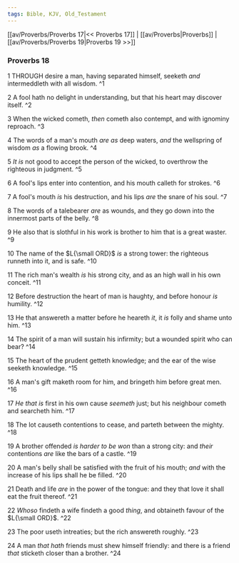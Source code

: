 ```yaml
---
tags: Bible, KJV, Old_Testament
---
```


[[av/Proverbs/Proverbs 17|<< Proverbs 17]] | [[av/Proverbs|Proverbs]] | [[av/Proverbs/Proverbs 19|Proverbs 19 >>]]

### Proverbs 18

1 THROUGH desire a man, having separated himself, seeketh _and_ intermeddleth with all wisdom. ^1

2 A fool hath no delight in understanding, but that his heart may discover itself. ^2

3 When the wicked cometh, _then_ cometh also contempt, and with ignominy reproach. ^3

4 The words of a man's mouth _are_ _as_ deep waters, _and_ the wellspring of wisdom _as_ a flowing brook. ^4

5 _It_ _is_ not good to accept the person of the wicked, to overthrow the righteous in judgment. ^5

6 A fool's lips enter into contention, and his mouth calleth for strokes. ^6

7 A fool's mouth _is_ his destruction, and his lips _are_ the snare of his soul. ^7

8 The words of a talebearer _are_ as wounds, and they go down into the innermost parts of the belly. ^8

9 He also that is slothful in his work is brother to him that is a great waster. ^9

10 The name of the $L{\small ORD}$ _is_ a strong tower: the righteous runneth into it, and is safe. ^10

11 The rich man's wealth _is_ his strong city, and as an high wall in his own conceit. ^11

12 Before destruction the heart of man is haughty, and before honour _is_ humility. ^12

13 He that answereth a matter before he heareth _it_, it _is_ folly and shame unto him. ^13

14 The spirit of a man will sustain his infirmity; but a wounded spirit who can bear? ^14

15 The heart of the prudent getteth knowledge; and the ear of the wise seeketh knowledge. ^15

16 A man's gift maketh room for him, and bringeth him before great men. ^16

17 _He_ _that_ _is_ first in his own cause _seemeth_ just; but his neighbour cometh and searcheth him. ^17

18 The lot causeth contentions to cease, and parteth between the mighty. ^18

19 A brother offended _is_ _harder_ _to_ _be_ _won_ than a strong city: and _their_ contentions _are_ like the bars of a castle. ^19

20 A man's belly shall be satisfied with the fruit of his mouth; _and_ with the increase of his lips shall he be filled. ^20

21 Death and life _are_ in the power of the tongue: and they that love it shall eat the fruit thereof. ^21

22 _Whoso_ findeth a wife findeth a good _thing_, and obtaineth favour of the $L{\small ORD}$. ^22

23 The poor useth intreaties; but the rich answereth roughly. ^23

24 A man _that_ _hath_ friends must shew himself friendly: and there is a friend _that_ sticketh closer than a brother. ^24
